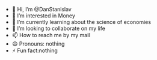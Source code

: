 - 👋 Hi, I’m @DanStanislav
- 👀 I’m interested in Money
- 🌱 I’m currently learning about the science of economies
- 💞️ I’m looking to collaborate on my life
- 📫 How to reach me by my mail
- 😄 Pronouns: nothing    
- ⚡ Fun fact:nothing              

<!---
DanStanislav/DanStanislav is a ✨ special ✨ repository because its `README.md` (this file) appears on your GitHub profile.
You can click the Preview link to take a look at your changes.
--->
